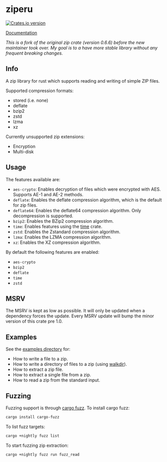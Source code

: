 ziperu
======
[![Crates.io version](https://img.shields.io/crates/v/ziperu.svg)](https://crates.io/crates/ziperu)

[Documentation](https://docs.rs/ziperu/)

*This is a fork of the original zip crate (version 0.6.6) before the new maintainer took over.
My goal is to a have more stable library without any frequent breaking changes.*

Info
----

A zip library for rust which supports reading and writing of simple ZIP files.

Supported compression formats:

* stored (i.e. none)
* deflate
* bzip2
* zstd
* lzma
* xz

Currently unsupported zip extensions:

* Encryption
* Multi-disk

Usage
-----

The features available are:

* `aes-crypto`: Enables decryption of files which were encrypted with AES. Supports AE-1 and AE-2 methods.
* `deflate`: Enables the deflate compression algorithm, which is the default for zip files.
* `deflate64`: Enables the deflate64 compression algorithm. Only decompression is supported.
* `bzip2`: Enables the BZip2 compression algorithm.
* `time`: Enables features using the [time](https://github.com/time-rs/time) crate.
* `zstd`: Enables the Zstandard compression algorithm.
* `lzma`: Enables the LZMA compression algorithm.
* `xz`: Enables the XZ compression algorithm.

By default the following features are enabled:

* `aes-crypto`
* `bzip2`
* `deflate`
* `time`
* `zstd`

MSRV
----

The MSRV is kept as low as possible. It will only be updated when a dependency
forces the update.
Every MSRV update will bump the minor version of this crate pre 1.0.

Examples
--------

See the [examples directory](examples) for:
   * How to write a file to a zip.
   * How to write a directory of files to a zip (using [walkdir](https://github.com/BurntSushi/walkdir)).
   * How to extract a zip file.
   * How to extract a single file from a zip.
   * How to read a zip from the standard input.

Fuzzing
-------

Fuzzing support is through [cargo fuzz](https://github.com/rust-fuzz/cargo-fuzz). To install cargo fuzz:

```bash
cargo install cargo-fuzz
```

To list fuzz targets:

```bash
cargo +nightly fuzz list
```

To start fuzzing zip extraction:

```bash
cargo +nightly fuzz run fuzz_read
```
